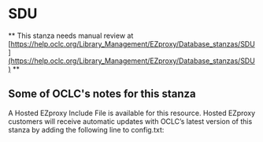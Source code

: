 # SDU
** This stanza needs manual review at [https://help.oclc.org/Library_Management/EZproxy/Database_stanzas/SDU](https://help.oclc.org/Library_Management/EZproxy/Database_stanzas/SDU) **

## Some of OCLC's notes for this stanza

A Hosted EZproxy Include File is available for this resource. Hosted EZproxy customers will receive automatic updates with OCLC&rsquo;s latest version of this stanza by adding the following line to config.txt:

&nbsp;
